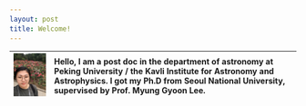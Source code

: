 ```yaml
---
layout: post
title: Welcome!
---
```

<!-- .slide: style="text-align: left;"> --> 

![Youkyung](/images/IMG_3945.PNG) | Hello, I am a post doc in the department of astronomy at Peking University / the Kavli Institute for Astronomy and Astrophysics. I got my Ph.D from Seoul National University, supervised by Prof. Myung Gyoon Lee.
---|:---
